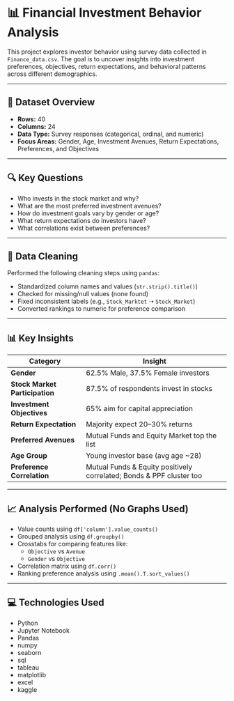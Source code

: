 

# 📊 Financial Investment Behavior Analysis

This project explores investor behavior using survey data collected in `Finance_data.csv`. The goal is to uncover insights into investment preferences, objectives, return expectations, and behavioral patterns across different demographics.

---

## 📁 Dataset Overview

- **Rows:** 40
- **Columns:** 24
- **Data Type:** Survey responses (categorical, ordinal, and numeric)
- **Focus Areas:** Gender, Age, Investment Avenues, Return Expectations, Preferences, and Objectives

---

## 🔍 Key Questions

- Who invests in the stock market and why?
- What are the most preferred investment avenues?
- How do investment goals vary by gender or age?
- What return expectations do investors have?
- What correlations exist between preferences?

---

## 🧼 Data Cleaning

Performed the following cleaning steps using `pandas`:
- Standardized column names and values (`str.strip().title()`)
- Checked for missing/null values (none found)
- Fixed inconsistent labels (e.g., `Stock_Marktet` ➝ `Stock_Market`)
- Converted rankings to numeric for preference comparison

---

## 📊 Key Insights

| Category                       | Insight                                                                 |
|--------------------------------|-------------------------------------------------------------------------|
| **Gender**                    | 62.5% Male, 37.5% Female investors                                      |
| **Stock Market Participation** | 87.5% of respondents invest in stocks                                  |
| **Investment Objectives**      | 65% aim for capital appreciation                                       |
| **Return Expectation**         | Majority expect 20–30% returns                                         |
| **Preferred Avenues**          | Mutual Funds and Equity Market top the list                            |
| **Age Group**                  | Young investor base (avg age ~28)                                      |
| **Preference Correlation**     | Mutual Funds & Equity positively correlated; Bonds & PPF cluster too   |

---

## 📈 Analysis Performed (No Graphs Used)

- Value counts using `df['column'].value_counts()`
- Grouped analysis using `df.groupby()`
- Crosstabs for comparing features like:
  - `Objective` vs `Avenue`
  - `Gender` vs `Objective`
- Correlation matrix using `df.corr()`
- Ranking preference analysis using `.mean().T.sort_values()`

---

## 💻 Technologies Used

- Python
- Jupyter Notebook
- Pandas
- numpy
- seaborn
- sql
- tableau
- matplotlib
- excel
- kaggle

